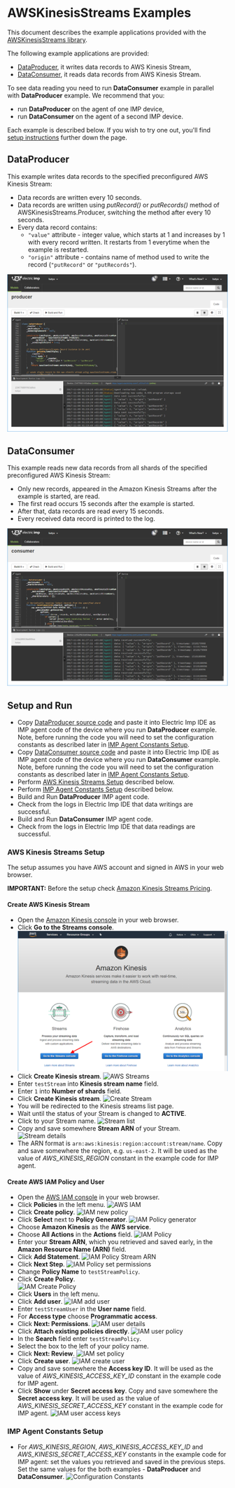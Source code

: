 # AWSKinesisStreams Examples

This document describes the example applications provided with the [AWSKinesisStreams library](../README.md).

The following example applications are provided:
- [DataProducer](#dataproducer), it writes data records to AWS Kinesis Stream,
- [DataConsumer](#dataconsumer), it reads data records from AWS Kinesis Stream.

To see data reading you need to run **DataConsumer** example in parallel with **DataProducer** example. We recommend that you:
- run **DataProducer** on the agent of one IMP device,
- run **DataConsumer** on the agent of a second IMP device.

Each example is described below. If you wish to try one out, you'll find [setup instructions](#setup-and-run) further down the page.

## DataProducer

This example writes data records to the specified preconfigured AWS Kinesis Stream:

- Data records are written every 10 seconds.
- Data records are written using *putRecord()* or *putRecords()* method of AWSKinesisStreams.Producer, switching the method after every 10 seconds.
- Every data record contains:
  - `"value"` attribute - integer value, which starts at 1 and increases by 1 with every record written. It restarts from 1 everytime when the example is restarted.
  - `"origin"` attribute - contains name of method used to write the record (`"putRecord"` or `"putRecords"`).

![DataProducer example](../png/ProducerExample.png?raw=true)

## DataConsumer

This example reads new data records from all shards of the specified preconfigured AWS Kinesis Stream:

- Only new records, appeared in the Amazon Kinesis Streams after the example is started, are read.
- The first read occurs 15 seconds after the example is started.
- After that, data records are read every 15 seconds.
- Every received data record is printed to the log.

![DataConsumer example](../png/ConsumerExample.png?raw=true)

## Setup and Run

- Copy [DataProducer source code](./DataProducer.agent.nut) and paste it into Electric Imp IDE as IMP agent code of the device where you run **DataProducer** example. Note, before running the code you will need to set the configuration constants as described later in [IMP Agent Constants Setup](#imp-agent-constants-setup).
- Copy [DataConsumer source code](./DataConsumer.agent.nut) and paste it into Electric Imp IDE as IMP agent code of the device where you run **DataConsumer** example. Note, before running the code you will need to set the configuration constants as described later in [IMP Agent Constants Setup](#imp-agent-constants-setup).
- Perform [AWS Kinesis Streams Setup](#aws-kinesis-streams-setup) described below.
- Perform [IMP Agent Constants Setup](#imp-agent-constants-setup) described below.
- Build and Run **DataProducer** IMP agent code.
- Check from the logs in Electric Imp IDE that data writings are successful.
- Build and Run **DataConsumer** IMP agent code.
- Check from the logs in Electric Imp IDE that data readings are successful.

### AWS Kinesis Streams Setup

The setup assumes you have AWS account and signed in AWS in your web browser.

**IMPORTANT:** Before the setup check [Amazon Kinesis Streams Pricing](https://aws.amazon.com/kinesis/streams/pricing/).

#### Create AWS Kinesis Stream

- Open the [Amazon Kinesis console](https://console.aws.amazon.com/kinesis) in your web browser.
- Click **Go to the Streams console**.
![AWS Console](../png/CreateStream1.png?raw=true)
- Click **Create Kinesis stream**.
![AWS Streams](https://imgur.com/0qDSeoX.png)
- Enter `testStream` into **Kinesis stream name** field.
- Enter `1` into **Number of shards** field.
- Click **Create Kinesis stream**.
![Create Stream](https://imgur.com/9BzfifO.png)
- You will be redirected to the Kinesis streams list page.
- Wait until the status of your Stream is changed to **ACTIVE**.
- Click to your Stream name.
![Stream list](https://imgur.com/89ggWDP.png)
- Copy and save somewhere **Stream ARN** of your Stream.
![Stream details](https://imgur.com/LvNgM1X.png)
- The ARN format is `arn:aws:kinesis:region:account:stream/name`. Copy and save somewhere the region, e.g. `us-east-2`. It will be used as the value of *AWS_KINESIS_REGION* constant in the example code for IMP agent.

#### Create AWS IAM Policy and User

- Open the [AWS IAM console](https://console.aws.amazon.com/iam) in your web browser.
- Click **Policies** in the left menu.
![AWS IAM](https://imgur.com/z8F0Krl.png)
- Click **Create policy**.
![IAM new policy](https://imgur.com/TYkKvGD.png)
- Click **Select** next to **Policy Generator**.
![IAM Policy generator](https://imgur.com/DiJ6O9Z.png)
- Choose **Amazon Kinesis** as the **AWS service**.
- Choose **All Actions** in the **Actions** field.
![IAM Policy](https://imgur.com/yX2L0jN.png)
- Enter your **Stream ARN**, which you retrieved and saved early, in the **Amazon Resource Name (ARN)** field.
- Click **Add Statement**.
![IAM Policy Stream ARN](https://imgur.com/10rzsNJ.png)
- Click **Next Step**.
![IAM Policy set permissions](https://imgur.com/7tAuK8L.png)
- Change **Policy Name** to `testStreamPolicy`.
- Click **Create Policy**.  
![IAM Create Policy](https://imgur.com/PTj2fIQ.png)
- Click **Users** in the left menu.
- Click **Add user**.
![IAM add user](https://imgur.com/84fMiQw.png)
- Enter `testStreamUser` in the **User name** field.
- For **Access type** choose **Programmatic access**.
- Click **Next: Permissions**.
![IAM user details](https://imgur.com/S3GJMRd.png)
- Click **Attach existing policies directly**.
![IAM user policy](https://imgur.com/WCHjnrV.png)
- In the **Search** field enter `testStreamPolicy`.
- Select the box to the left of your policy name.
- Click **Next: Review**.
![IAM set policy](https://imgur.com/ZdHV3US.png)
- Click **Create user**.
![IAM create user](https://imgur.com/VUI0FLk.png)
- Copy and save somewhere the **Access key ID**. It will be used as the value of *AWS_KINESIS_ACCESS_KEY_ID* constant in the example code for IMP agent.
- Click **Show** under **Secret access key**. Copy and save somewhere the **Secret access key**. It will be used as the value of *AWS_KINESIS_SECRET_ACCESS_KEY* constant in the example code for IMP agent.
![IAM user access keys](https://imgur.com/4MzqRyJ.png)

### IMP Agent Constants Setup

- For *AWS_KINESIS_REGION*, *AWS_KINESIS_ACCESS_KEY_ID* and *AWS_KINESIS_SECRET_ACCESS_KEY* constants in the example code for IMP agent: set the values you retrieved and saved in the previous steps. Set the same values for the both examples - **DataProducer** and **DataConsumer**.
![Configuration Constants](https://imgur.com/Er5JKmF.png)
